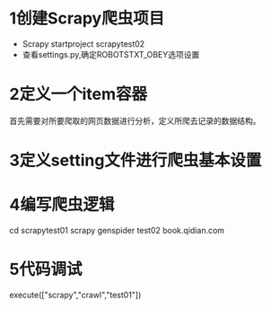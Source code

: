 # 1创建Scrapy爬虫项目
* Scrapy startproject scrapytest02
* 查看settings.py,确定ROBOTSTXT_OBEY选项设置

# 2定义一个item容器
首先需要对所要爬取的网页数据进行分析，定义所爬去记录的数据结构。

# 3定义setting文件进行爬虫基本设置

# 4编写爬虫逻辑
cd scrapytest01
scrapy genspider test02 book.qidian.com

# 5代码调试
execute(["scrapy","crawl","test01"])